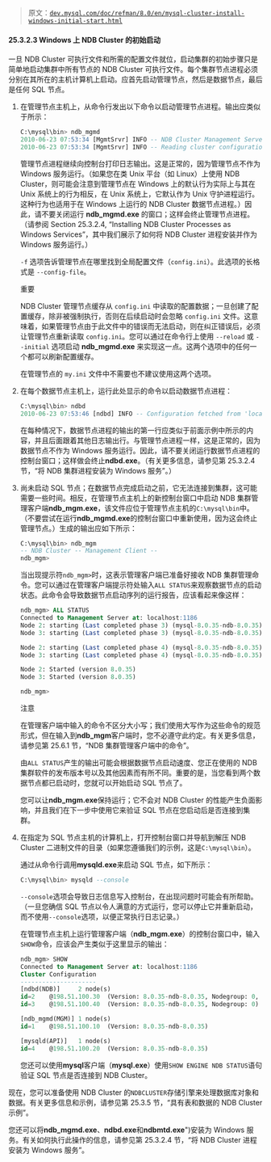 > 原文：[`dev.mysql.com/doc/refman/8.0/en/mysql-cluster-install-windows-initial-start.html`](https://dev.mysql.com/doc/refman/8.0/en/mysql-cluster-install-windows-initial-start.html)

#### 25.3.2.3 Windows 上 NDB Cluster 的初始启动

一旦 NDB Cluster 可执行文件和所需的配置文件就位，启动集群的初始步骤只是简单地启动集群中所有节点的 NDB Cluster 可执行文件。每个集群节点进程必须分别在其所在的主机计算机上启动。应首先启动管理节点，然后是数据节点，最后是任何 SQL 节点。

1.  在管理节点主机上，从命令行发出以下命令以启动管理节点进程。输出应类似于所示：

    ```sql
    C:\mysql\bin> ndb_mgmd
    2010-06-23 07:53:34 [MgmtSrvr] INFO -- NDB Cluster Management Server. mysql-8.0.35-ndb-8.0.35
    2010-06-23 07:53:34 [MgmtSrvr] INFO -- Reading cluster configuration from 'config.ini'
    ```

    管理节点进程继续向控制台打印日志输出。这是正常的，因为管理节点不作为 Windows 服务运行。（如果您在类 Unix 平台（如 Linux）上使用 NDB Cluster，则可能会注意到管理节点在 Windows 上的默认行为实际上与其在 Unix 系统上的行为相反，在 Unix 系统上，它默认作为 Unix 守护进程运行。这种行为也适用于在 Windows 上运行的 NDB Cluster 数据节点进程。）因此，请不要关闭运行 **ndb_mgmd.exe** 的窗口；这样会终止管理节点进程。（请参阅 Section 25.3.2.4, “Installing NDB Cluster Processes as Windows Services”，其中我们展示了如何将 NDB Cluster 进程安装并作为 Windows 服务运行。）

    `-f` 选项告诉管理节点在哪里找到全局配置文件（`config.ini`）。此选项的长格式是 `--config-file`。

    重要

    NDB Cluster 管理节点缓存从 `config.ini` 中读取的配置数据；一旦创建了配置缓存，除非被强制执行，否则在后续启动时会忽略 `config.ini` 文件。这意味着，如果管理节点由于此文件中的错误而无法启动，则在纠正错误后，必须让管理节点重新读取 `config.ini`。您可以通过在命令行上使用 `--reload` 或 `--initial` 选项启动 **ndb_mgmd.exe** 来实现这一点。这两个选项中的任何一个都可以刷新配置缓存。

    在管理节点的 `my.ini` 文件中不需要也不建议使用这两个选项。

1.  在每个数据节点主机上，运行此处显示的命令以启动数据节点进程：

    ```sql
    C:\mysql\bin> ndbd
    2010-06-23 07:53:46 [ndbd] INFO -- Configuration fetched from 'localhost:1186', generation: 1
    ```

    在每种情况下，数据节点进程的输出的第一行应类似于前面示例中所示的内容，并且后面跟着其他日志输出行。与管理节点进程一样，这是正常的，因为数据节点不作为 Windows 服务运行。因此，请不要关闭运行数据节点进程的控制台窗口；这样做会终止**ndbd.exe**。（有关更多信息，请参见第 25.3.2.4 节，“将 NDB 集群进程安装为 Windows 服务”。）

1.  尚未启动 SQL 节点；在数据节点完成启动之前，它无法连接到集群，这可能需要一些时间。相反，在管理节点主机上的新控制台窗口中启动 NDB 集群管理客户端**ndb_mgm.exe**，该文件应位于管理节点主机的`C:\mysql\bin`中。（不要尝试在运行**ndb_mgmd.exe**的控制台窗口中重新使用，因为这会终止管理节点。）生成的输出应如下所示：

    ```sql
    C:\mysql\bin> ndb_mgm
    -- NDB Cluster -- Management Client --
    ndb_mgm>
    ```

    当出现提示符`ndb_mgm>`时，这表示管理客户端已准备好接收 NDB 集群管理命令。您可以通过在管理客户端提示符处输入`ALL STATUS`来观察数据节点的启动状态。此命令会导致数据节点启动序列的运行报告，应该看起来像这样：

    ```sql
    ndb_mgm> ALL STATUS
    Connected to Management Server at: localhost:1186
    Node 2: starting (Last completed phase 3) (mysql-8.0.35-ndb-8.0.35)
    Node 3: starting (Last completed phase 3) (mysql-8.0.35-ndb-8.0.35)

    Node 2: starting (Last completed phase 4) (mysql-8.0.35-ndb-8.0.35)
    Node 3: starting (Last completed phase 4) (mysql-8.0.35-ndb-8.0.35)

    Node 2: Started (version 8.0.35)
    Node 3: Started (version 8.0.35)

    ndb_mgm>
    ```

    注意

    在管理客户端中输入的命令不区分大小写；我们使用大写作为这些命令的规范形式，但在输入到**ndb_mgm**客户端时，您不必遵守此约定。有关更多信息，请参见第 25.6.1 节，“NDB 集群管理客户端中的命令”。

    由`ALL STATUS`产生的输出可能会根据数据节点启动速度、您正在使用的 NDB 集群软件的发布版本号以及其他因素而有所不同。重要的是，当您看到两个数据节点都已启动时，您就可以开始启动 SQL 节点了。

    您可以让**ndb_mgm.exe**保持运行；它不会对 NDB Cluster 的性能产生负面影响，并且我们在下一步中使用它来验证 SQL 节点在您启动后是否连接到集群。

1.  在指定为 SQL 节点主机的计算机上，打开控制台窗口并导航到解压 NDB Cluster 二进制文件的目录（如果您遵循我们的示例，这是`C:\mysql\bin`）。

    通过从命令行调用**mysqld.exe**来启动 SQL 节点，如下所示：

    ```sql
    C:\mysql\bin> mysqld --console
    ```

    `--console`选项会导致日志信息写入控制台，在出现问题时可能会有所帮助。（一旦您确信 SQL 节点以令人满意的方式运行，您可以停止它并重新启动，而不使用`--console`选项，以便正常执行日志记录。）

    在管理节点主机上运行管理客户端（**ndb_mgm.exe**）的控制台窗口中，输入`SHOW`命令，应该会产生类似于这里显示的输出：

    ```sql
    ndb_mgm> SHOW
    Connected to Management Server at: localhost:1186
    Cluster Configuration
    ---------------------
    [ndbd(NDB)]     2 node(s)
    id=2    @198.51.100.30  (Version: 8.0.35-ndb-8.0.35, Nodegroup: 0, *)
    id=3    @198.51.100.40  (Version: 8.0.35-ndb-8.0.35, Nodegroup: 0)

    [ndb_mgmd(MGM)] 1 node(s)
    id=1    @198.51.100.10  (Version: 8.0.35-ndb-8.0.35)

    [mysqld(API)]   1 node(s)
    id=4    @198.51.100.20  (Version: 8.0.35-ndb-8.0.35)
    ```

    您还可以使用**mysql**客户端（**mysql.exe**）使用`SHOW ENGINE NDB STATUS`语句验证 SQL 节点是否连接到 NDB Cluster。

现在，您可以准备使用 NDB Cluster 的`NDBCLUSTER`存储引擎来处理数据库对象和数据。有关更多信息和示例，请参见第 25.3.5 节，“具有表和数据的 NDB Cluster 示例”。

您还可以将**ndb_mgmd.exe**、**ndbd.exe**和**ndbmtd.exe**")安装为 Windows 服务。有关如何执行此操作的信息，请参见第 25.3.2.4 节，“将 NDB Cluster 进程安装为 Windows 服务”。
